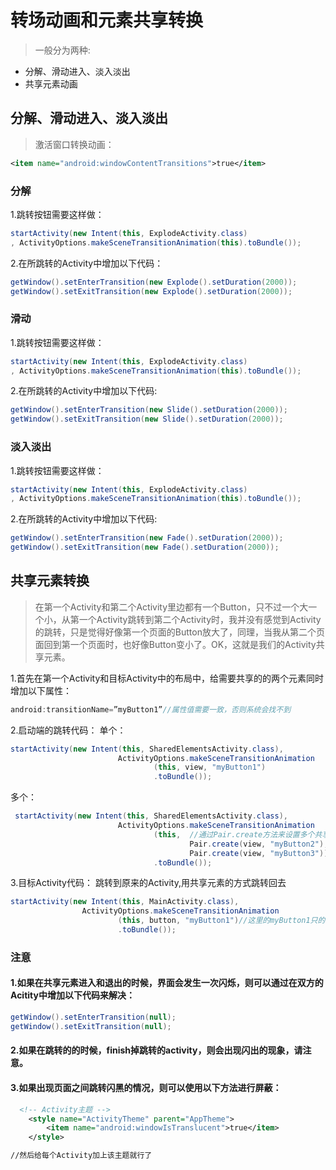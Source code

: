 # 转场动画和元素共享转换
>一般分为两种:
* 分解、滑动进入、淡入淡出
* 共享元素动画
## 分解、滑动进入、淡入淡出
>激活窗口转换动画：
```xml
<item name="android:windowContentTransitions">true</item>
```
### 分解
1.跳转按钮需要这样做：
```java
startActivity(new Intent(this, ExplodeActivity.class)
, ActivityOptions.makeSceneTransitionAnimation(this).toBundle());
```
2.在所跳转的Activity中增加以下代码：
```java
getWindow().setEnterTransition(new Explode().setDuration(2000));  
getWindow().setExitTransition(new Explode().setDuration(2000)); 
```
### 滑动
1.跳转按钮需要这样做：
```java
startActivity(new Intent(this, ExplodeActivity.class)
, ActivityOptions.makeSceneTransitionAnimation(this).toBundle());
```
2.在所跳转的Activity中增加以下代码:
```java
getWindow().setEnterTransition(new Slide().setDuration(2000));  
getWindow().setExitTransition(new Slide().setDuration(2000)); 
```
### 淡入淡出
1.跳转按钮需要这样做：
```java
startActivity(new Intent(this, ExplodeActivity.class)
, ActivityOptions.makeSceneTransitionAnimation(this).toBundle());
```
2.在所跳转的Activity中增加以下代码:
```java
getWindow().setEnterTransition(new Fade().setDuration(2000));  
getWindow().setExitTransition(new Fade().setDuration(2000));
```
## 共享元素转换
> 在第一个Activity和第二个Activity里边都有一个Button，只不过一个大一个小，从第一个Activity跳转到第二个Activity时，我并没有感觉到Activity的跳转，只是觉得好像第一个页面的Button放大了，同理，当我从第二个页面回到第一个页面时，也好像Button变小了。OK，这就是我们的Activity共享元素。

1.首先在第一个Activity和目标Activity中的布局中，给需要共享的的两个元素同时增加以下属性：
```java
android:transitionName=”myButton1”//属性值需要一致，否则系统会找不到
```
2.启动端的跳转代码：
单个：
```java
startActivity(new Intent(this, SharedElementsActivity.class),
                        ActivityOptions.makeSceneTransitionAnimation
                                (this, view, "myButton1")
                                .toBundle());
```
多个：
```java
 startActivity(new Intent(this, SharedElementsActivity.class),
                        ActivityOptions.makeSceneTransitionAnimation
                                (this,  //通过Pair.create方法来设置多个共享元素
                                        Pair.create(view, "myButton2"),//这里的myButton2只的是SharedElementsActivity中的共享元素
                                        Pair.create(view, "myButton3"))
                                .toBundle());
```
3.目标Activity代码：
跳转到原来的Activity,用共享元素的方式跳转回去
```java
startActivity(new Intent(this, MainActivity.class),
                ActivityOptions.makeSceneTransitionAnimation
                        (this, button, "myButton1")//这里的myButton1只的是MainActivity中的共享元素
                        .toBundle());
```
### 注意
#### 1.如果在共享元素进入和退出的时候，界面会发生一次闪烁，则可以通过在双方的Acitity中增加以下代码来解决：
```java
getWindow().setEnterTransition(null);
getWindow().setExitTransition(null);
```
#### 2.如果在跳转的的时候，finish掉跳转的activity，则会出现闪出的现象，请注意。
#### 3.如果出现页面之间跳转闪黑的情况，则可以使用以下方法进行屏蔽：
```xml
  <!-- Activity主题 -->
    <style name="ActivityTheme" parent="AppTheme">
        <item name="android:windowIsTranslucent">true</item>
    </style>

//然后给每个Activity加上该主题就行了
```


